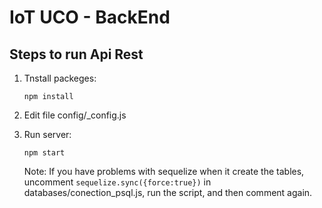 # IoT UCO - BackEnd

## Steps to run Api Rest

1. Tnstall packeges:

    ``npm install``

2. Edit file config/_config.js

3. Run server:

    ```npm start```

    Note: If you have problems with sequelize when it create the tables, uncomment ``sequelize.sync({force:true})`` in databases/conection_psql.js, run the script, and then comment again.